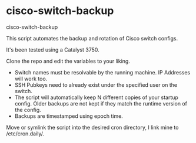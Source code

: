 # cisco-switch-backup
cisco-switch-backup

This script automates the backup and rotation of Cisco switch configs.

It's been tested using a Catalyst 3750.

Clone the repo and edit the variables to your liking. 

- Switch names must be resolvable by the running machine. IP Addresses will work too.
- SSH Pubkeys need to already exist under the specified user on the switch.
- The script will automatically keep N different copies of your startup config. Older backups are not kept if they match the runtime version of the config.
- Backups are timestamped using epoch time.

Move or symlink the script into the desired cron directory, I link mine to /etc/cron.daily/.
